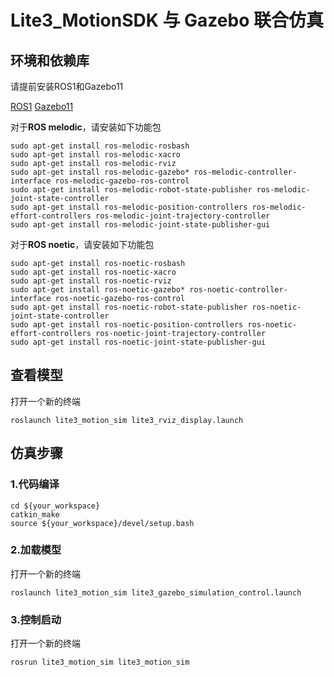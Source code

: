 Lite3_MotionSDK 与 Gazebo 联合仿真
=====

## 环境和依赖库
请提前安装ROS1和Gazebo11

[ROS1](https://www.ros.org/blog/getting-started/#)
[Gazebo11](https://gazebosim.org/docs)


对于**ROS melodic**，请安装如下功能包
```
sudo apt-get install ros-melodic-rosbash
sudo apt-get install ros-melodic-xacro
sudo apt-get install ros-melodic-rviz
sudo apt-get install ros-melodic-gazebo* ros-melodic-controller-interface ros-melodic-gazebo-ros-control
sudo apt-get install ros-melodic-robot-state-publisher ros-melodic-joint-state-controller 
sudo apt-get install ros-melodic-position-controllers ros-melodic-effort-controllers ros-melodic-joint-trajectory-controller
sudo apt-get install ros-melodic-joint-state-publisher-gui
```

对于**ROS noetic**，请安装如下功能包
```
sudo apt-get install ros-noetic-rosbash
sudo apt-get install ros-noetic-xacro
sudo apt-get install ros-noetic-rviz
sudo apt-get install ros-noetic-gazebo* ros-noetic-controller-interface ros-noetic-gazebo-ros-control
sudo apt-get install ros-noetic-robot-state-publisher ros-noetic-joint-state-controller 
sudo apt-get install ros-noetic-position-controllers ros-noetic-effort-controllers ros-noetic-joint-trajectory-controller
sudo apt-get install ros-noetic-joint-state-publisher-gui
```

## 查看模型
   打开一个新的终端
```
roslaunch lite3_motion_sim lite3_rviz_display.launch
```

## 仿真步骤
  ### 1.代码编译 ###

```
cd ${your_workspace}
catkin_make
source ${your_workspace}/devel/setup.bash
```

  ### 2.加载模型 ###
打开一个新的终端
```
roslaunch lite3_motion_sim lite3_gazebo_simulation_control.launch
```

  ### 3.控制启动 ###
打开一个新的终端
```
rosrun lite3_motion_sim lite3_motion_sim
```
